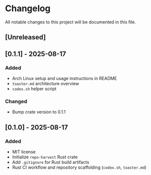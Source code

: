 # Changelog
All notable changes to this project will be documented in this file.

## [Unreleased]

## [0.1.1] - 2025-08-17
### Added
- Arch Linux setup and usage instructions in README
- `toaster.md` architecture overview
- `codex.sh` helper script
### Changed
- Bump crate version to 0.1.1

## [0.1.0] - 2025-08-17
### Added
- MIT license
- Initialize `repo-harvest` Rust crate
- Add `.gitignore` for Rust build artifacts
- Rust CI workflow and repository scaffolding (`codex.sh`, `toaster.md`)
